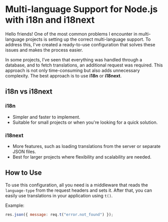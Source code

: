 # Multi-language Support for Node.js with i18n and i18next

Hello friends! One of the most common problems I encounter in multi-language projects is setting up the correct multi-language support. To address this, I've created a ready-to-use configuration that solves these issues and makes the process easier.

In some projects, I’ve seen that everything was handled through a database, and to fetch translations, an additional request was required. This approach is not only time-consuming but also adds unnecessary complexity. The best approach is to use **i18n** or **i18next**.

## i18n vs i18next

### **i18n**
- Simpler and faster to implement.
- Suitable for small projects or when you're looking for a quick solution.

### **i18next**
- More features, such as loading translations from the server or separate JSON files.
- Best for larger projects where flexibility and scalability are needed.

## How to Use

To use this configuration, all you need is a middleware that reads the `language-type` from the request headers and sets it. After that, you can easily use translations in your application using `t()`.

Example:

```javascript
res.json({ message: req.t("error.not_found") });
